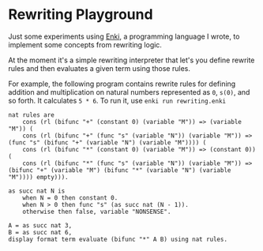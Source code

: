 # Rewriting Playground

Just some experiments using [Enki](https://github.com/ReedOei/Enki), a programming language I wrote, to implement some concepts from rewriting logic.

At the moment it's a simple rewriting interpreter that let's you define rewrite rules and then evaluates a given term using those rules.

For example, the following program contains rewrite rules for defining addition and multiplication on natural numbers represented as `0`, `s(0)`, and so forth.
It calculates `5 * 6`.
To run it, use `enki run rewriting.enki`

```
nat rules are
    cons (rl (bifunc "+" (constant 0) (variable "M")) => (variable "M")) (
    cons (rl (bifunc "+" (func "s" (variable "N")) (variable "M")) => (func "s" (bifunc "+" (variable "N") (variable "M")))) (
    cons (rl (bifunc "*" (constant 0) (variable "M")) => (constant 0)) (
    cons (rl (bifunc "*" (func "s" (variable "N")) (variable "M")) => (bifunc "+" (variable "M") (bifunc "*" (variable "N") (variable "M")))) empty))).

as succ nat N is
    when N = 0 then constant 0.
    when N > 0 then func "s" (as succ nat (N - 1)).
    otherwise then false, variable "NONSENSE".

A = as succ nat 3,
B = as succ nat 6,
display format term evaluate (bifunc "*" A B) using nat rules.
```

